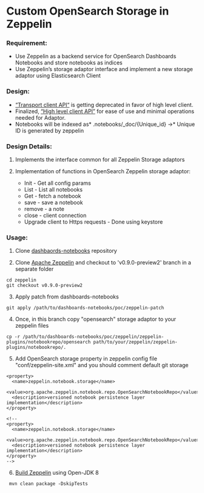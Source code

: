 # **Custom OpenSearch Storage in Zeppelin**

### **Requirement:**

- Use Zeppelin as a backend service for OpenSearch Dashboards Notebooks and store notebooks as indices
- Use Zeppelin’s storage adaptor interface and implement a new storage adaptor using Elasticsearch Client

### **Design:**

- [“Transport client API“](https://www.elastic.co/guide/en/elasticsearch/client/java-api/current/transport-client.html) is getting deprecated in favor of high level client.
- Finalized, [“High level client API”](https://www.elastic.co/guide/en/elasticsearch/client/java-rest/7.8/java-rest-high.html) for ease of use and minimal operations needed for Adaptor.
- Notebooks will be indexed as* .notebooks/\_doc/{Unique_id} →* Unique ID is generated by zeppelin

### **Design Details:**

1. Implements the interface common for all Zeppelin Storage adaptors
2. Implementation of functions in OpenSearch Zeppelin storage adaptor:

   - Init - Get all config params
   - List - List all notebooks
   - Get - fetch a notebook
   - save - save a notebook
   - remove - a note
   - close - client connection
   - Upgrade client to Https requests - Done using keystore

### **Usage:**


1. Clone [dashbaords-notebooks](https://github.com/opensearch-project/dashboards-notebooks/) repository

2. Clone [Apache Zeppelin](https://github.com/apache/zeppelin) and checkout to 'v0.9.0-preview2' branch in a separate folder

```
cd zeppelin
git checkout v0.9.0-preview2
```

3. Apply patch from dashboards-notebooks

```
git apply /path/to/dashboards-notebooks/poc/zeppelin-patch
```

4. Once, in this branch copy "opensearch" storage adaptor to your zeppelin files

```
cp -r /path/to/dashboards-notebooks/poc/zeppelin/zeppelin-plugins/notebookrepo/opensearch path/to/your/zeppelin/zeppelin-plugins/notebookrepo/.
```

5. Add OpenSearch storage property in zeppelin config file "conf/zeppelin-site.xml" and you should comment default git storage

```
<property>
  <name>zeppelin.notebook.storage</name>
  <value>org.apache.zeppelin.notebook.repo.OpenSearchNotebookRepo</value>
  <description>versioned notebook persistence layer implementation</description>
</property>

<!--
<property>
  <name>zeppelin.notebook.storage</name>
  <value>org.apache.zeppelin.notebook.repo.OpenSearchNotebookRepo</value>
  <description>versioned notebook persistence layer implementation</description>
</property>
-->
```

6. [Build Zeppelin](https://zeppelin.apache.org/docs/0.9.0-preview2/setup/basics/how_to_build.html) using Open-JDK 8

```
 mvn clean package -DskipTests
``` 
